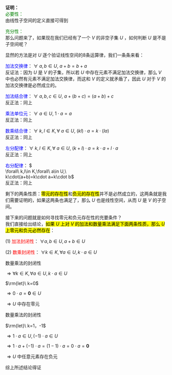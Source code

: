 **证明：**  
<font color=green>必要性：</font>  
由线性子空间的定义直接可得到  
  
<font color=green>充分性：</font>  
那么问题来了，如果现在我们已经有了一个 $V$ 的非空子集 $U$ ，如何判断 $U$ 是不是子空间呢？  
  
显然的方法是对 $U$ 逐个验证线性空间的8条运算律，我们一条条来看：  
  
<font color=blue>加法交换律</font>： $\forall\ a,b\in U,\ a+b=b+a$  
反证法：因为 $U$ 是 $V$ 的子集，所以若 $U$ 中存在元素不满足加法交换律，那么 $V$ 中也必然有元素不满足加法交换律，而这和 $V$ 的定义就矛盾了，因此 $U$ 对于 $V$ 的加法交换律是必然成立的。  
  
<font color=blue>加法结合律</font>：  $\forall\ a,b,c\in U,\ a+(b+c)=(a+b)+c$  
反正法：同上  
  
<font color=blue>乘法单位元</font>： $\forall\ a\in U,\ 1\cdot a=a$  
反正法：同上  
  
<font color=blue>数乘结合律</font>： $\forall\ k,l\in K,\forall\ a\in U,\ (kl)\cdot a=k\cdot(la)$  
反正法：同上  
  
<font color=blue>左分配律</font>： $\forall\ k,l\in K,\forall\ a\in U,\ (k+l)\cdot a=k\cdot a+l\cdot a$  
反正法：同上  
  
<font color=blue>右分配律</font>： $  
\forall\ k,l\in K,\forall\ a\in U,\  
k\cdot(a+b)=k\cdot a+k\cdot b$  
反正法：同上  
  
剩下的两条性质：<mark>零元的存在性</mark>和<mark>负元的存在性</mark>并不是必然成立的，这两条就是我们需要证明的，如果这两条也满足了，那么 $U$ 也是线性空间，从而 $U$ 是 $V$ 的子空间。  
  
接下来的问题就是如何寻找零元和负元存在性的充要条件？  
我们直接给出结论，<mark>如果 $U$ 上对 $V$ 的加法和数量乘法满足下面两条性质，那么 $U$ 上零元和负元必然存在</mark>：  
  
(1) <font color=red>加法封闭性</font>： $\forall a,b\in U,a+b\in U$  
  
(2) <font color=red>数乘封闭性</font>： $\forall k\in K,\forall a\in U,k\cdot a\in U$  
  
数量乘法的封闭性  
  
$\Rightarrow  
\forall k\in K,\forall a\in U,k\cdot a\in U$  
  
$\rm{let}\ k=0$  
  
$\Rightarrow 0\cdot a=\mathbf{0}\in U$  
  
$\Rightarrow U$ 中存在零元  
  
数量乘法的封闭性  
  
$\rm{let}\ k=1，-1$  
  
$\Rightarrow1\cdot a\in U,(-1)\cdot a\in U$  
  
$\Rightarrow1\cdot a+(-1)\cdot a  
=(1-1)\cdot a=0\cdot a=\mathbf{0}$  
  
$\Rightarrow U$ 中任意元素存在负元  
  
综上所述结论得证  
